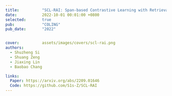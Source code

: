 ```yaml
---
title:          "SCL-RAI: Span-based Contrastive Learning with Retrieval Augmented Inference for Unlabeled Entity Problem in NER"
date:           2022-10-01 00:01:00 +0800
selected:       true
pub:            "COLING"
pub_date:       "2022"


cover:          assets/images/covers/scl-rai.png
authors:
  - Shuzheng Si
  - Shuang Zeng
  - Jiaxing Lin
  - Baobao Chang

links:
  Paper: https://arxiv.org/abs/2209.01646
  Code: https://github.com/S1s-Z/SCL-RAI
---
```

